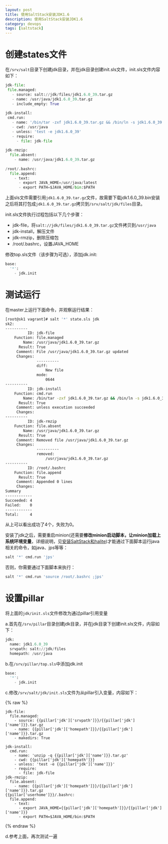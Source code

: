 ```yaml
---
layout: post
title: 使用SaltStack安装JDK1.6
description: 使用SaltStack安装JDK1.6
category: devops
tags: [saltstack]
---
```


# 创建states文件

在`/srv/salt`目录下创建jdk目录，并在jdk目录创建init.sls文件，init.sls文件内容如下：

~~~python
jdk-file:
 file.managed:
   - source: salt://jdk/files/jdk1.6.0_39.tar.gz
   - name: /usr/java/jdk1.6.0_39.tar.gz
   - include_empty: True
 
jdk-install:
 cmd.run:
   - name: '/bin/tar -zxf jdk1.6.0_39.tar.gz && /bin/ln -s jdk1.6.0_39  latest '
   - cwd: /usr/java
   - unless: 'test -e jdk1.6.0_39'
   - require:
     - file: jdk-file
 
jdk-rmzip:
  file.absent:
    - name: /usr/java/jdk1.6.0_39.tar.gz
 
/root/.bashrc:
  file.append:
    - text:
      - export JAVA_HOME=/usr/java/latest
      - export PATH=$JAVA_HOME/bin:$PATH
~~~

上面sls文件需要引用`jdk1.6.0_39.tar.gz`文件，故需要下载jdk1.6.0_39.bin安装之后将其打包成`jdk1.6.0_39.tar.gz`拷贝到`/srv/salt/jdk/files`目录。

init.sls文件执行过程包括以下几个步骤：

- jdk-file，将`salt://jdk/files/jdk1.6.0_39.tar.gz`文件拷贝到`/usr/java`
- jdk-install，解压文件
- jdk-rmzip，删除压缩包
- /root/.bashrc，设置JAVA_HOME

修改top.sls文件（该步骤为可选），添加jdk.init:

~~~python
base:
  '*':
    - jdk.init
~~~

# 测试运行

在master上运行下面命令，并观察运行结果：

~~~bash
[root@sk1 vagrant]# salt '*' state.sls jdk
sk2:
----------
          ID: jdk-file
    Function: file.managed
        Name: /usr/java/jdk1.6.0_39.tar.gz
      Result: True
     Comment: File /usr/java/jdk1.6.0_39.tar.gz updated
     Changes:  
              ----------
              diff:
                  New file
              mode:
                  0644
----------
          ID: jdk-install
    Function: cmd.run
        Name: /bin/tar -zxf jdk1.6.0_39.tar.gz && /bin/ln -s jdk1.6.0_39  latest
      Result: True
     Comment: unless execution succeeded
     Changes:  
----------
          ID: jdk-rmzip
    Function: file.absent
        Name: /usr/java/jdk1.6.0_39.tar.gz
      Result: True
     Comment: Removed file /usr/java/jdk1.6.0_39.tar.gz
     Changes:  
              ----------
              removed:
                  /usr/java/jdk1.6.0_39.tar.gz
----------
          ID: /root/.bashrc
    Function: file.append
      Result: True
     Comment: Appended 0 lines
     Changes:  
Summary
------------
Succeeded: 4
Failed:    0
------------
Total:     4
~~~

从上可以看出成功了4个，失败为0。

安装了jdk之后，需要重启minion(还需要**修改minion启动脚本，让minion加载上系统环境变量**，详细说明，见[安装SaltStack和halite](/2013/11/11/install-saltstack-and-halite.html))才能通过下面脚本运行java相关的命令，如java、jps等等：

~~~python
salt '*' cmd.run 'jps'
~~~

否则，你需要通过下面脚本来执行：

~~~python
salt '*' cmd.run 'source /root/.bashrc ;jps'
~~~

# 设置pillar

将上面的`jdk/init.sls`文件修改为通过pillar引用变量

a.首先在`/srv/pillar`目录创建jdk目录，并在jdk目录下创建init.sls文件，内容如下：

~~~python
jdk:
  name: jdk1.6.0_39
  srvpath: salt://jdk/files 
  homepath: /usr/java
~~~

b.在`/srv/pillar/top.sls`中添加jdk.init

~~~python
base:
  '*':
    - jdk.init
~~~

c.修改`/srv/salt/jdk/init.sls`文件为从pillar引入变量，内容如下：

{% raw %}
~~~
jdk-file:
  file.managed:
    - source: {{pillar['jdk']['srvpath']}}/{{pillar['jdk']['name']}}.tar.gz
    - name: {{pillar['jdk']['homepath']}}/{{pillar['jdk']['name']}}.tar.gz
    - makedirs: True
 
jdk-install:
  cmd.run:
    - name: 'unzip -q {{pillar['jdk']['name']}}.tar.gz'
    - cwd: {{pillar['jdk']['homepath']}}
    - unless: 'test -e {{pillar['jdk']['name']}}'
    - require:
      - file: jdk-file
jdk-rmzip:
  file.absent:
    - name: {{pillar['jdk']['homepath']}}/{{pillar['jdk']['name']}}.tar.gz
{{pillar['userhome']}}/.bashrc:
  file.append:
    - text:
      - export JAVA_HOME={{pillar['jdk']['homepath']}}/{{pillar['jdk']['name']}}
      - export PATH=$JAVA_HOME/bin:$PATH
~~~
{% endraw %}

d.参考上面，再次测试一遍
